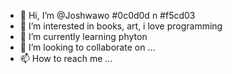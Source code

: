 - 👋 Hi, I’m @Joshwawo #0c0d0d n #f5cd03
- 👀 I’m interested in books, art, i love programming 
- 🌱 I’m currently learning phyton
- 💞️ I’m looking to collaborate on ...
- 📫 How to reach me ...

<!---
Joshwawo/Joshwawo is a ✨ special ✨ repository because its `README.md` (this file) appears on your GitHub profile.
You can click the Preview link to take a look at your changes.
--->
